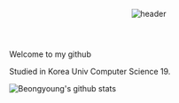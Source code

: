 <header align="center">
  
![header](https://capsule-render.vercel.app/api?type=cylinder&color=000000&height=150&section=header&text=BeongYoung&fontColor=ffffff&fontSize=70&animation=fadeIn&fontAlignY=55)  
</header>

Welcome to my github

Studied in Korea Univ Computer Science 19.

![Beongyoung's github stats](https://github-readme-stats.vercel.app/api?username=beongyoung&show_icons=true&theme=tokyonight)
<!--
**beongyoung/beongyoung** is a ✨ _special_ ✨ repository because its `README.md` (this file) appears on your GitHub profile.

Here are some ideas to get you started:

- 🔭 I’m currently working on ...
- 🌱 I’m currently learning ...
- 👯 I’m looking to collaborate on ...
- 🤔 I’m looking for help with ...
- 💬 Ask me about ...
- 📫 How to reach me: ...
- 😄 Pronouns: ...
- ⚡ Fun fact: ...
-->
